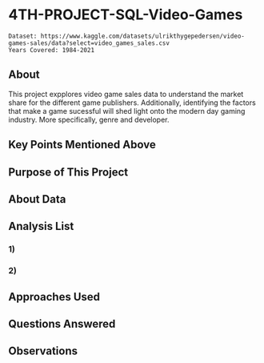 # 4TH-PROJECT-SQL-Video-Games

    Dataset: https://www.kaggle.com/datasets/ulrikthygepedersen/video-games-sales/data?select=video_games_sales.csv 
    Years Covered: 1984-2021
    
## About

This project expplores video game sales data to understand the market share for the different game publishers. Additionally, identifying the factors that make a game sucessful will shed light onto the modern day gaming industry. More specifically, genre and developer. 

## Key Points Mentioned Above

## Purpose of This Project

## About Data

## Analysis List

### 1)

### 2)

## Approaches Used

## Questions Answered

## Observations

